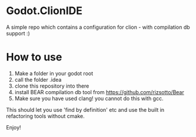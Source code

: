 # Godot.ClionIDE
A simple repo which contains a configuration for clion - with compilation db support :)

# How to use
1. Make a folder in your godot root
2. call the folder .idea
3. clone this repository into there
4. install BEAR compilation db tool from https://github.com/rizsotto/Bear
5. Make sure you have used clang! you cannot do this with gcc.

This should let you use 'find by definition' etc and use the built in refactoring tools without cmake.

Enjoy!
